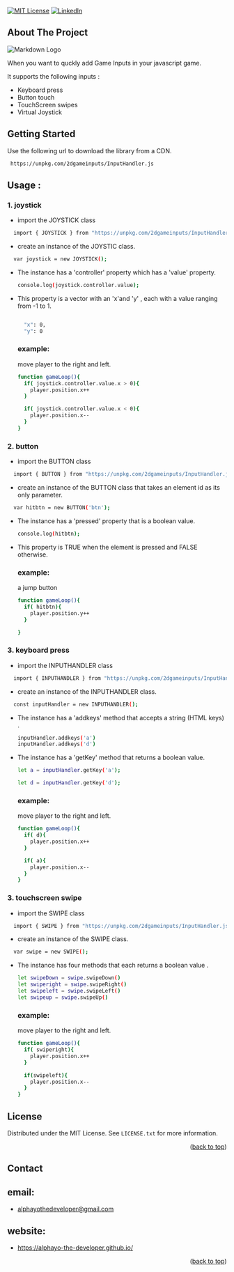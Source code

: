
<a name="readme-top"></a>

[![MIT License][license-shield]][license-url]
[![LinkedIn][linkedin-shield]][linkedin-url]



<!-- PROJECT LOGO -->




<!-- TABLE OF CONTENTS -->
<!-- <details>
  <summary>Table of Contents</summary>
  <ol>
    <li>
      <a href="#about-the-project">About The Project</a>
      <ul>
        <li><a href="#built-with">Built With</a></li>
      </ul>
    </li>
    <li>
      <a href="#getting-started">Getting Started</a>
      <ul>
        <li><a href="#prerequisites">Prerequisites</a></li>
        <li><a href="#installation">Installation</a></li>
      </ul>
    </li>
    <li><a href="#usage">Usage</a></li>
    <li><a href="#roadmap">Roadmap</a></li>
    <li><a href="#contributing">Contributing</a></li>
    <li><a href="#license">License</a></li>
    <li><a href="#contact">Contact</a></li>
    <li><a href="#acknowledgments">Acknowledgments</a></li>
  </ol>
</details>
 -->


<!-- ABOUT THE PROJECT -->
## About The Project
<!-- 
[![Product Name Screen Shot][product-screenshot]](https://example.com) -->

![Markdown Logo](https://i.ibb.co/VxKrDtC/touch.jpg)
<!-- 
There are many great README templates available on GitHub; however, I didn't find one that really suited my needs so I created this enhanced one. I want to create a README template so amazing that it'll be the last one you ever need -- I think this is it.

Here's why:
* Your time should be focused on creating something amazing. A project that solves a problem and helps others
* You shouldn't be doing the same tasks over and over like creating a README from scratch
* You should implement DRY principles to the rest of your life :smile:

Of course, no one template will serve all projects since your needs may be different. So I'll be adding more in the near future. You may also suggest changes by forking this repo and creating a pull request or opening an issue. Thanks to all the people have contributed to expanding this template!

Use the `BLANK_README.md` to get started.

<p align="right">(<a href="#readme-top">back to top</a>)</p>
 -->

When you want to quckly add Game Inputs in your javascript game.

It supports the following inputs :

* Keyboard press
* Button touch
* TouchScreen swipes
* Virtual Joystick





<!-- ### Built With

This section should list any major frameworks/libraries used to bootstrap your project. Leave any add-ons/plugins for the acknowledgements section. Here are a few examples.

* [![Next][Next.js]][Next-url]
* [![React][React.js]][React-url]
* [![Vue][Vue.js]][Vue-url]
* [![Angular][Angular.io]][Angular-url]
* [![Svelte][Svelte.dev]][Svelte-url]
* [![Laravel][Laravel.com]][Laravel-url]
* [![Bootstrap][Bootstrap.com]][Bootstrap-url]
* [![JQuery][JQuery.com]][JQuery-url]

<p align="right">(<a href="#readme-top">back to top</a>)</p>
 -->


<!-- GETTING STARTED -->
## Getting Started

Use the following url to download the library from a CDN.

 ```sh
  https://unpkg.com/2dgameinputs/InputHandler.js
  ```

<!-- ### Prerequisites

This is an example of how to list things you need to use the software and how to install them.
* npm
  ```sh
  npm install npm@latest -g
  ``` -->
<!-- 
### Installation

_Below is an example of how you can instruct your audience on installing and setting up your app. This template doesn't rely on any external dependencies or services._

1. Get a free API Key at [https://example.com](https://example.com)
2. Clone the repo
   ```sh
   git clone https://github.com/your_username_/Project-Name.git
   ```
3. Install NPM packages
   ```sh
   npm install
   ```
4. Enter your API in `config.js`
   ```js
   const API_KEY = 'ENTER YOUR API';
   ```

<p align="right">(<a href="#readme-top">back to top</a>)</p>
 -->


<!-- USAGE EXAMPLES -->
## Usage :



### 1. joystick
- import the JOYSTICK class
```sh
  import { JOYSTICK } from "https://unpkg.com/2dgameinputs/InputHandler.js";
  ```
- create an instance of the JOYSTIC class.
```sh
  var joystick = new JOYSTICK();
  ```
- The instance has a 'controller' property which has a 'value' property.  

  ```sh
  console.log(joystick.controller.value);
  ```
- This property is a vector with an 'x'and 'y' , each with a value ranging from -1 to 1.


  ```sh

    "x": 0,
    "y": 0

  ```

  ### example:
    move player to the right and left.

    ```sh
    function gameLoop(){
      if( joystick.controller.value.x > 0){
        player.position.x++
      }

      if( joystick.controller.value.x < 0){
        player.position.x--
      }
    }

    ```



### 2. button
- import the BUTTON class
```sh
  import { BUTTON } from "https://unpkg.com/2dgameinputs/InputHandler.js";
  ```
- create an instance of the BUTTON class that takes an element id as its  only parameter.
```sh
  var hitbtn = new BUTTON('btn');
  ```
- The instance has a 'pressed' property that is a boolean value.  

  ```sh
  console.log(hitbtn);
  ```
- This property is TRUE when the element is pressed and FALSE otherwise.



  ### example:
  a jump button

    ```sh
    function gameLoop(){
      if( hitbtn){
        player.position.y++
      }

    }

    ```





### 3. keyboard press
- import the INPUTHANDLER class
```sh
  import { INPUTHANDLER } from "https://unpkg.com/2dgameinputs/InputHandler.js";
  ```
- create an instance of the INPUTHANDLER class.
```sh
  const inputHandler = new INPUTHANDLER();
  ```
- The instance has a 'addkeys' method that accepts a string (HTML keys)  .  

  ```sh
  inputHandler.addkeys('a')
  inputHandler.addkeys('d')
  ```
- The instance has a 'getKey' method that returns a boolean value.  

  ```sh
  let a = inputHandler.getKey('a');

  let d = inputHandler.getKey('d');
  ```

  ### example:
    move player to the right and left.

    ```sh
    function gameLoop(){
      if( d){
        player.position.x++
      }

      if( a){
        player.position.x--
      }
    }

    ```



### 3. touchscreen swipe
- import the SWIPE class
```sh
  import { SWIPE } from "https://unpkg.com/2dgameinputs/InputHandler.js";
  ```
- create an instance of the SWIPE class.
```sh
  var swipe = new SWIPE();
  ```
- The instance has four methods that each  returns a boolean value .  

  ```sh
  let swipeDown = swipe.swipeDown()
  let swiperight = swipe.swipeRight()
  let swipeleft = swipe.swipeLeft()
  let swipeup = swipe.swipeUp()
  ```

  ### example:
    move player to the right and left.

    ```sh
    function gameLoop(){
      if( swiperight){
        player.position.x++
      }

      if(swipeleft){
        player.position.x--
      }
    }

    ```








<!-- Use this space to show useful examples of how a project can be used. Additional screenshots, code examples and demos work well in this space. You may also link to more resources.

_For more examples, please refer to the [Documentation](https://example.com)_ -->

<!-- <p align="right">(<a href="#readme-top">back to top</a>)</p> -->



<!-- ROADMAP -->
















<!-- ## Roadmap

- [x] Add Topdown movement
- [x] Add back to top links
- [ ] Add Additional Templates w/ Examples
- [ ] Add "components" document to easily copy & paste sections of the readme
- [ ] Multi-language Support
    - [ ] Chinese
    - [ ] Spanish -->

<!-- See the [open issues](https://github.com/othneildrew/Best-README-Template/issues) for a full list of proposed features (and known issues). -->

<!-- <p align="right">(<a href="#readme-top">back to top</a>)</p> -->



<!-- CONTRIBUTING -->
<!-- ## Contributing

Contributions are what make the open source community such an amazing place to learn, inspire, and create. Any contributions you make are **greatly appreciated**.

If you have a suggestion that would make this better, please fork the repo and create a pull request. You can also simply open an issue with the tag "enhancement".
Don't forget to give the project a star! Thanks again!

1. Fork the Project
2. Create your Feature Branch (`git checkout -b feature/AmazingFeature`)
3. Commit your Changes (`git commit -m 'Add some AmazingFeature'`)
4. Push to the Branch (`git push origin feature/AmazingFeature`)
5. Open a Pull Request

<p align="right">(<a href="#readme-top">back to top</a>)</p> -->



<!-- LICENSE -->
## License

Distributed under the MIT License. See `LICENSE.txt` for more information.

<p align="right">(<a href="#readme-top">back to top</a>)</p>



<!-- CONTACT -->
## Contact

<!-- Your Name - [@your_twitter](https://twitter.com/your_username)  -->
## email:
- alphayothedeveloper@gmail.com
## website:
- https://alphayo-the-developer.github.io/

<!-- Project Link: [https://github.com/your_username/repo_name](https://github.com/your_username/repo_name) -->

<!-- <p align="right">(<a href="#readme-top">back to top</a>)</p> -->



<!-- ACKNOWLEDGMENTS -->
<!-- ## Acknowledgments

Use this space to list resources you find helpful and would like to give credit to. I've included a few of my favorites to kick things off!

* [Choose an Open Source License](https://choosealicense.com)
* [GitHub Emoji Cheat Sheet](https://www.webpagefx.com/tools/emoji-cheat-sheet)
* [Malven's Flexbox Cheatsheet](https://flexbox.malven.co/)
* [Malven's Grid Cheatsheet](https://grid.malven.co/)
* [Img Shields](https://shields.io)
* [GitHub Pages](https://pages.github.com)
* [Font Awesome](https://fontawesome.com)
* [React Icons](https://react-icons.github.io/react-icons/search) -->

<p align="right">(<a href="#readme-top">back to top</a>)</p>



<!-- MARKDOWN LINKS & IMAGES -->
<!-- https://www.markdownguide.org/basic-syntax/#reference-style-links -->
[contributors-shield]: https://img.shields.io/github/contributors/othneildrew/Best-README-Template.svg?style=for-the-badge
[contributors-url]: https://github.com/othneildrew/Best-README-Template/graphs/contributors
[forks-shield]: https://img.shields.io/github/forks/othneildrew/Best-README-Template.svg?style=for-the-badge
[forks-url]: https://github.com/othneildrew/Best-README-Template/network/members
[stars-shield]: https://img.shields.io/github/stars/othneildrew/Best-README-Template.svg?style=for-the-badge
[stars-url]: https://github.com/othneildrew/Best-README-Template/stargazers
[issues-shield]: https://img.shields.io/github/issues/othneildrew/Best-README-Template.svg?style=for-the-badge
[issues-url]: https://github.com/othneildrew/Best-README-Template/issues
[license-shield]: https://img.shields.io/github/license/othneildrew/Best-README-Template.svg?style=for-the-badge
[license-url]: https://github.com/othneildrew/Best-README-Template/blob/master/LICENSE.txt
[linkedin-shield]: https://img.shields.io/badge/-LinkedIn-black.svg?style=for-the-badge&logo=linkedin&colorB=555
[linkedin-url]: https://www.linkedin.com/in/alphayo-ken-70030820a/
[product-screenshot]: https://ibb.co/9hMz2N4
[Next.js]: https://img.shields.io/badge/next.js-000000?style=for-the-badge&logo=nextdotjs&logoColor=white
[Next-url]: https://nextjs.org/
[React.js]: https://img.shields.io/badge/React-20232A?style=for-the-badge&logo=react&logoColor=61DAFB
[React-url]: https://reactjs.org/
[Vue.js]: https://img.shields.io/badge/Vue.js-35495E?style=for-the-badge&logo=vuedotjs&logoColor=4FC08D
[Vue-url]: https://vuejs.org/
[Angular.io]: https://img.shields.io/badge/Angular-DD0031?style=for-the-badge&logo=angular&logoColor=white
[Angular-url]: https://angular.io/
[Svelte.dev]: https://img.shields.io/badge/Svelte-4A4A55?style=for-the-badge&logo=svelte&logoColor=FF3E00
[Svelte-url]: https://svelte.dev/
[Laravel.com]: https://img.shields.io/badge/Laravel-FF2D20?style=for-the-badge&logo=laravel&logoColor=white
[Laravel-url]: https://laravel.com
[Bootstrap.com]: https://img.shields.io/badge/Bootstrap-563D7C?style=for-the-badge&logo=bootstrap&logoColor=white
[Bootstrap-url]: https://getbootstrap.com
[JQuery.com]: https://img.shields.io/badge/jQuery-0769AD?style=for-the-badge&logo=jquery&logoColor=white
[JQuery-url]: https://jquery.com 